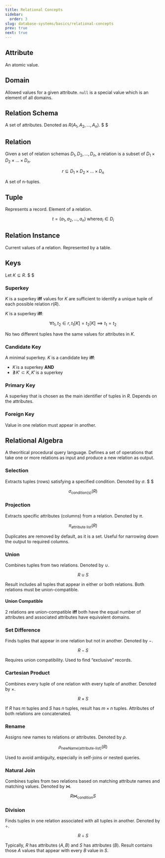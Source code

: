 ```yaml
---
title: Relational Concepts
sidebar:
  order: 3
slug: database-systems/basics/relational-concepts
prev: true
next: true
---
```


## Attribute

An atomic value.

## Domain

Allowed values for a given attribute. `null` is a special value which is an element of all domains.

## Relation Schema

A set of attributes. Denoted as $R(A_1, A_2, \ldots, A_n)$. $ $

## Relation

Given a set of relation schemas $D_1, D_2, \ldots, D_n$, a relation is a subset of $D_1 \times D_2 \times \ldots \times D_n$.

```math
r \subseteq D_1 \times D_2 \times \ldots \times D_n
```

A set of n-tuples.

## Tuple

Represents a record. Element of a relation.

```math
t = (a_1, a_2, \ldots, a_n)\;\text{where} a_i \in D_i
```

## Relation Instance
Current values of a relation. Represented by a table.

## Keys

Let $K \subseteq R$. $ $

### Superkey

$K$ is a superkey **iff** values for $K$ are sufficient to identify a unique tuple of each possible relation $r(R)$.

$K$ is a superkey **iff**:

```math
\forall t_1, t_2 \in r, t_1[K] = t_2[K] \implies t_1 = t_2
```

No two different tuples have the same values for attributes in $K$.

### Candidate Key

A minimal superkey. $K$ is a candidate key **iff**:
- $K\,\text{is a superkey}$ <b>AND</b> 
- $\nexists\, K' \subset K, K'\,\text{is a superkey}$

### Primary Key

A superkey that is chosen as the main identifier of tuples in $R$. Depends on the attributes.

### Foreign Key

Value in one relation must appear in another.

## Relational Algebra

A theoritical procedural query language. Defines a set of operations that take one or more relations as input and produce a new relation as output.

### Selection

Extracts tuples (rows) satisfying a specified condition. Denoted by $σ$. $ $

```math
σ_{\text{condition(s)}}(R)
```

### Projection

Extracts specific attributes (columns) from a relation. Denoted by $π$.

```math
π_{\text{attribute list}}(R)
````

Duplicates are removed by default, as it is a set. Useful for narrowing down the output to required columns.

### Union

Combines tuples from two relations. Denoted by $\cup$.

```math
R \cup S
```

Result includes all tuples that appear in either or both relations. Both relations must be union-compatible.

#### Union Compatible

2 relations are union-compatible **iff** both have the equal number of attributes and associated attributes have equivalent domains.

### Set Difference

Finds tuples that appear in one relation but not in another. Denoted by $-$.

```math
R − S
```

Requires union compatibility. Used to find “exclusive” records.

### Cartesian Product

Combines every tuple of one relation with every tuple of another. Denoted by $\times$.

```math
R \times S
```

If $R$ has $m$ tuples and $S$ has $n$ tuples, result has $m × n$ tuples. Attributes of both relations are concatenated.

### Rename

Assigns new names to relations or attributes. Denoted by $\rho$.

```math
\rho_{\text{newName(attribute-list)}}(R)
```

Used to avoid ambiguity, especially in self-joins or nested queries.

### Natural Join

Combines tuples from two relations based on matching attribute names and matching values. Denoted by $⋈$.

```math
R ⋈_{\text{condition}} S
```

### Division

Finds tuples in one relation associated with all tuples in another. Denoted by $\div$.

```math
R \div S
```

Typically, $R$ has attributes $(A, B)$ and $S$ has attributes $(B)$. Result contains those $A$ values that appear with every $B$ value in $S$.
